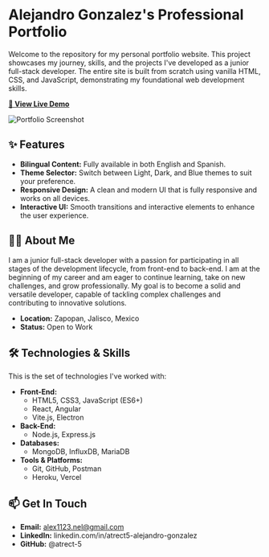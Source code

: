 # Alejandro Gonzalez's Professional Portfolio

Welcome to the repository for my personal portfolio website. This project showcases my journey, skills, and the projects I've developed as a junior full-stack developer. The entire site is built from scratch using vanilla HTML, CSS, and JavaScript, demonstrating my foundational web development skills.

**[🚀 View Live Demo](https://portfolio-alejandro-gonzalez.vercel.app/)**

![Portfolio Screenshot](https://portfolio-alejandro-gonzalez.vercel.app/assets/presentation_img.png)

## ✨ Features

*   **Bilingual Content:** Fully available in both English and Spanish.
*   **Theme Selector:** Switch between Light, Dark, and Blue themes to suit your preference.
*   **Responsive Design:** A clean and modern UI that is fully responsive and works on all devices.
*   **Interactive UI:** Smooth transitions and interactive elements to enhance the user experience.

## 👨‍💻 About Me

I am a junior full-stack developer with a passion for participating in all stages of the development lifecycle, from front-end to back-end. I am at the beginning of my career and am eager to continue learning, take on new challenges, and grow professionally. My goal is to become a solid and versatile developer, capable of tackling complex challenges and contributing to innovative solutions.

*   **Location:** Zapopan, Jalisco, Mexico
*   **Status:** Open to Work

## 🛠️ Technologies & Skills

This is the set of technologies I've worked with:

*   **Front-End:**
    *   HTML5, CSS3, JavaScript (ES6+)
    *   React, Angular
    *   Vite.js, Electron
*   **Back-End:**
    *   Node.js, Express.js
*   **Databases:**
    *   MongoDB, InfluxDB, MariaDB
*   **Tools & Platforms:**
    *   Git, GitHub, Postman
    *   Heroku, Vercel

## 📫 Get In Touch

*   **Email:** alex1123.nel@gmail.com
*   **LinkedIn:** linkedin.com/in/atrect5-alejandro-gonzalez
*   **GitHub:** @atrect-5